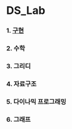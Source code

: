 # DS_Lab

### 1. [구현](./1_implementation/README.md)

### 2. 수학

### 3. 그리디

### 4. 자료구조

### 5. 다이나믹 프로그래밍

### 6. 그래프
